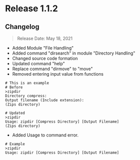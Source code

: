 # Release 1.1.2
## Changelog
> Release Date: May 18, 2021
- Added Module "File Handling"
- Added command "dirsearch" in module "Directory Handling"
- Changed source code formation
- Updated command "help"
- Replace command "dirmove" to "move"
- Removed entering input value from functions
```
# This is an example
# Before
>zipdir
Directory compress: 
Output filename (Include extension): 
(Zips directory)

# Updated
>zipdir
Usage: zipdir [Compress Directory] [Output Filename]
(Zips directory)
```
- Added Usage to command error.
```
# Example
>zipdir
Usage: zipdir [Compress Directory] [Output Filename]
```
